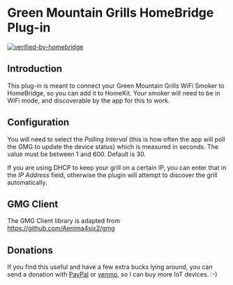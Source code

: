 # Green Mountain Grills HomeBridge Plug-in
[![verified-by-homebridge](https://badgen.net/badge/homebridge/verified/purple)](https://github.com/homebridge/homebridge/wiki/Verified-Plugins)

## Introduction

This plug-in is meant to connect your Green Mountain Grills WiFi Smoker to HomeBridge, so you can add it to HomeKit. 
Your smoker will need to be in WiFi mode, and discoverable by the app for this to work.

## Configuration

You will need to select the *Polling Interval* (this is how often the
app will poll the GMG to update the device status) which is
measured in seconds. The value must be between 1 and 600. Default is 30.

If you are using DHCP to keep your grill on a certain IP, you can enter that in the *IP Address* field, otherwise
the plugin will attempt to discover the grill automatically.

## GMG Client
The GMG Client library is adapted from https://github.com/Aenima4six2/gmg

## Donations

If you find this useful and have a few extra bucks lying around,
you can send a donation with [PayPal](https://www.paypal.com/paypalme/waltmoorhouse) or
[venmo](https://venmo.com/?txn=pay&audience=public&recipients=Walt-Moorhouse),
so I can buy more IoT devices.  :-)
